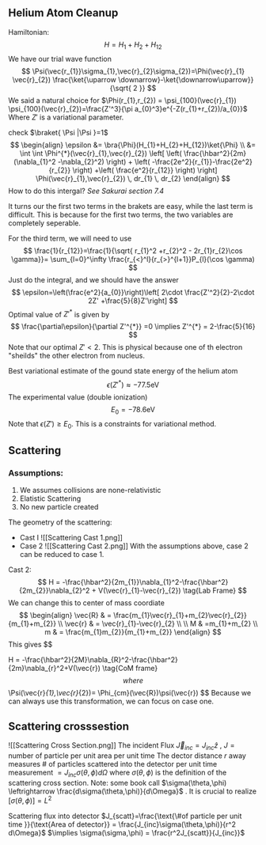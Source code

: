 ## Helium Atom Cleanup
Hamiltonian:
$$
H=H_{1}+H_{2}+H_{12}
$$ 
We have our trial wave function 
$$
\Psi(\vec{r_{1}}\sigma_{1},\vec{r}_{2}\sigma_{2})=\Phi(\vec{r}_{1} \vec{r}_{2}) \frac{\ket{\uparrow \downarrow}-\ket{\downarrow\uparrow}}{\sqrt{ 2 }} 
$$
We said a natural choice for $\Phi(r_{1},r_{2}) = \psi_{100}(\vec{r}_{1}) \psi_{100}(\vec{r}_{2})=\frac{Z'^3}{\pi a_{0}^3}e^{-Z(r_{1}+r_{2})/a_{0}}$    
Where $Z'$ is a variational parameter.

check $\braket{ \Psi |\Psi  }=1$ 
$$
\begin{align}
\epsilon &= \bra{\Phi}(H_{1}+H_{2}+H_{12})\ket{\Phi} \\
&= \int \int \Phi^{*}(\vec{r}_{1},\vec{r}_{2}) \left[ \left( \frac{\hbar^2}{2m}(\nabla_{1}^2 -\nabla_{2}^2) \right) + \left( -\frac{2e^2}{r_{1}}-\frac{2e^2}{r_{2}} \right) +\left( \frac{e^2}{r_{12}} \right) \right] \Phi(\vec{r}_{1},\vec{r}_{2}) \, dr_{1}  \, dr_{2}
\end{align}
$$ How to do this intergal?
	*See Sakurai section 7.4*

It turns our the first two terms in the brakets are easy, while the last term is difficult. This is because for the first two terms, the two variables are completely seperable.

For the third term, we will need to use 
$$
\frac{1}{r_{12}}=\frac{1}{\sqrt{ r_{1}^2 +r_{2}^2 - 2r_{1}r_{2}\cos \gamma}}= \sum_{l=0}^\infty \frac{r_{<}^l}{r_{>}^{l+1}}P_{l}(\cos \gamma)
$$ Just do the integral, and we should have the answer 
$$
\epsilon=\left(\frac{e^2}{a_{0}}\right)\left[ 2\cdot \frac{Z'^2}{2}-2\cdot 2Z' +\frac{5}{8}Z'\right] 
$$ Optimal value of $Z'^{*}$ is given by 
$$
\frac{\partial\epsilon}{\partial Z'^{*}} =0 \implies Z'^{*} = 2-\frac{5}{16}
$$
Note that our optimal $Z' <2$. This is physical because one of th electron "sheilds" the other electron from nucleus.

Best variational estimate of the gound state energy of the helium atom 
$$
\epsilon(Z'^{*}) \approx -77.5 \text{eV}
$$
The experimental value (double ionization)
$$
E_{0} = -78.6 \text{eV}
$$
Note that $\epsilon(Z') \geq E_{0}$. This is a constraints for variational method.



## Scattering 

### Assumptions:
1. We assumes collisions are none-relativistic
2. Elatistic Scattering
3. No new particle created

The geometry of the scattering: 
* Cast I
![[Scattering Cast 1.png]]
* Case 2
![[Scattering Cast 2.png]]
With the assumptions above, case 2 can be reduced to case 1.

Cast 2:
$$
H = -\frac{\hbar^2}{2m_{1}}\nabla_{1}^2-\frac{\hbar^2}{2m_{2}}\nabla_{2}^2 + V(\vec{r}_{1}-\vec{r}_{2}) \tag{Lab Frame}
$$ We can change this to center of mass coordiate 
$$
\begin{align}
\vec{R}  & = \frac{m_{1}\vec{r}_{1}+m_{2}\vec{r}_{2}}{m_{1}+m_{2}} \\
\vec{r} & = \vec{r}_{1}-\vec{r}_{2} \\ \\
M  & =m_{1}+m_{2} \\
m  & = \frac{m_{1}m_{2}}{m_{1}+m_{2}}
\end{align}
$$
This gives 
$$

H = -\frac{\hbar^2}{2M}\nabla_{R}^2-\frac{\hbar^2}{2m}\nabla_{r}^2+V(\vec{r}) \tag{CoM frame}
$$
where 
$$
\Psi(\vec{r}_{1},\vec{r}_{2})= \Phi_{cm}(\vec{R})\psi(\vec{r})
$$
Because we can always use this transformation, we can focus on case one.

## Scattering crosssestion 
![[Scattering Cross Section.png]]
The incident Flux $\vec{J}_{inc}=J_{inc}\hat{z}$ , $J=\text{number of particle per unit area per unit time }$ 
The dector distance $r$ away measures # of particles scattered into the detector per unit time 
measurement $= J_{inc} \sigma(\theta,\phi) d\Omega$  where $\sigma(\theta,\phi)$ is the definition of the scattering cross section.
Note: some book call $\sigma(\theta,\phi) \leftrightarrow \frac{d\sigma(\theta,\phi)}{d\Omega}$ . It is crucial to realize $[\sigma(\theta,\phi)]=L^2$ 

Scattering flux into detector $J_{scatt}=\frac{\text{\#of particle per unit time }}{\text{Area of detector}} = \frac{J_{inc}\sigma(\theta,\phi)}{r^2 d\Omega}$ 
$\implies \sigma(\sigma,\phi) = \frac{r^2J_{scatt}}{J_{inc}}$ 

